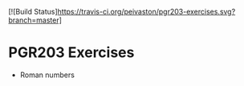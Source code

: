 [![Build Status]https://travis-ci.org/peivaston/pgr203-exercises.svg?branch=master]

PGR203 Exercises
================

* Roman numbers